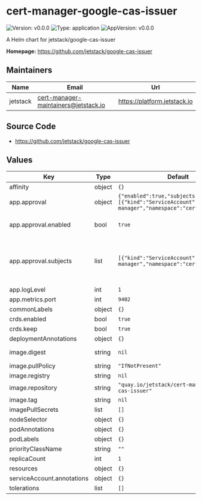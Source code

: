 # cert-manager-google-cas-issuer

![Version: v0.0.0](https://img.shields.io/badge/Version-v0.0.0-informational?style=flat-square) ![Type: application](https://img.shields.io/badge/Type-application-informational?style=flat-square) ![AppVersion: v0.0.0](https://img.shields.io/badge/AppVersion-v0.0.0-informational?style=flat-square)

A Helm chart for jetstack/google-cas-issuer

**Homepage:** <https://github.com/jetstack/google-cas-issuer>

## Maintainers

| Name | Email | Url |
| ---- | ------ | --- |
| jetstack | <cert-manager-maintainers@jetstack.io> | <https://platform.jetstack.io> |

## Source Code

* <https://github.com/jetstack/google-cas-issuer>

## Values

| Key | Type | Default | Description |
|-----|------|---------|-------------|
| affinity | object | `{}` | Kubernetes affinity: constraints for pod assignment |
| app.approval | object | `{"enabled":true,"subjects":[{"kind":"ServiceAccount","name":"cert-manager","namespace":"cert-manager"}]}` | Handle RBAC permissions for approving Google CAS issuer CertificateRequests. |
| app.approval.enabled | bool | `true` | enabled determines whether the ClusterRole and ClusterRoleBinding for approval is created. You will want to disable this if you are managing approval RBAC elsewhere from this chart, for example if you create them separately for all installed issuers. |
| app.approval.subjects | list | `[{"kind":"ServiceAccount","name":"cert-manager","namespace":"cert-manager"}]` | subjects is the subject that the approval RBAC permissions will be bound to. Here we are binding them to cert-manager's ServiceAccount so that the default approve all approver has the permissions to do so. You will want to change this subject to approver-policy's ServiceAccount if using that project (recommended).   https://cert-manager.io/docs/projects/approver-policy   name: cert-manager-approver-policy   namespace: cert-manager |
| app.logLevel | int | `1` | Verbosity of google-cas-issuer logging. |
| app.metrics.port | int | `9402` | Port for exposing Prometheus metrics on 0.0.0.0 on path '/metrics'. |
| commonLabels | object | `{}` | Labels to apply to all resources |
| crds.enabled | bool | `true` |  |
| crds.keep | bool | `true` |  |
| deploymentAnnotations | object | `{}` | Optional additional annotations to add to the google-cas-issuer Deployment |
| image.digest | string | `nil` | Target image digest. Will override any tag if set. for example: digest: sha256:0e072dddd1f7f8fc8909a2ca6f65e76c5f0d2fcfb8be47935ae3457e8bbceb20 |
| image.pullPolicy | string | `"IfNotPresent"` | Kubernetes imagePullPolicy on Deployment. |
| image.registry | string | `nil` | Target image registry. Will be prepended to the target image repositry if set. |
| image.repository | string | `"quay.io/jetstack/cert-manager-google-cas-issuer"` | Target image repository. |
| image.tag | string | `nil` | Target image version tag. Defaults to the chart's appVersion. |
| imagePullSecrets | list | `[]` | Optional secrets used for pulling the google-cas-issuer container image. |
| nodeSelector | object | `{}` | Kubernetes node selector: node labels for pod assignment |
| podAnnotations | object | `{}` | Optional additional annotations to add to the google-cas-issuer Pods |
| podLabels | object | `{}` | Optional additional labels to add to the google-cas-issuer Pods |
| priorityClassName | string | `""` | Optional priority class to be used for the google-cas-issuer pods. |
| replicaCount | int | `1` | Number of replicas of google-cas-issuer to run. |
| resources | object | `{}` | Kubernetes pod resource requests/limits for google-cas-issuer. |
| serviceAccount.annotations | object | `{}` | Optional annotations to add to the service account |
| tolerations | list | `[]` | Kubernetes pod tolerations for google-cas-issuer |

